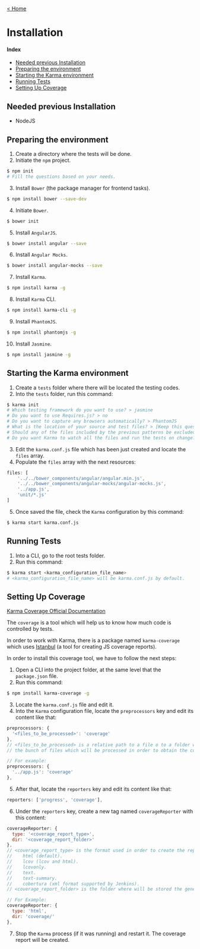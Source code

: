 [< Home](../README.md)

# Installation

#### Index

* [Needed previous Installation](#needed-previous-installation)
* [Preparing the environment](#preparing-the-environment)
* [Starting the Karma environment](#starting-karma-environment)
* [Running Tests](#running-tests)
* [Setting Up Coverage](#coverage)

<a name="needed-previous-installation"></a>
## Needed previous Installation

* NodeJS

<a name="preparing-the-environment"></a>
## Preparing the environment

1. Create a directory where the tests will be done.
2. Initiate the `npm` project.

  ```sh
  $ npm init
  # Fill the questions based on your needs.
  ```
3. Install `Bower` (the package manager for frontend tasks).

  ```sh
  $ npm install bower --save-dev
  ```
4. Initiate `Bower`.

  ```sh
  $ bower init
  ```
5. Install `AngularJS`.

  ```sh
  $ bower install angular --save
  ```
6. Install `Angular Mocks`.

  ```sh
  $ bower install angular-mocks --save
  ```
7. Install `Karma`.

  ```sh
  $ npm install karma -g
  ```
8. Install `Karma` CLI.

  ```sh
  $ npm install karma-cli -g
  ```
9. Install `PhantomJS`.

  ```sh
  $ npm install phantomjs -g
  ```
10. Install `Jasmine`.

  ```sh
  $ npm install jasmine -g
  ```

<a name="starting-karma-environment"></a>
## Starting the Karma environment

1. Create a `tests` folder where there will be located the testing codes.
2. Into the `tests` folder, run this command:

  ```sh
  $ karma init
  # Which testing framework do you want to use? > jasmine
  # Do you want to use Requires.js? > no
  # Do you want to capture any browsers automatically? > PhantomJS
  # What is the location of your source and test files? > [Keep this question in blank]
  # Should any of the files included by the previous patterns be excluded? > [Keep this question in blank]
  # Do you want Karma to watch all the files and run the tests on change? > yes
  ```
3. Edit the `karma.conf.js` file which has been just created and locate the `files` array.
4. Populate the `files` array with the next resources:

  ```js
  files: [
      '../../bower_components/angular/angular.min.js',
      '../../bower_components/angular-mocks/angular-mocks.js',
      '../app.js',
      'unit/*.js'
  ]
  ```
5. Once saved the file, check the `Karma` configuration by this command:

  ```sh
  $ karma start karma.conf.js
  ```

<a name="running-tests"></a>
## Running Tests

1. Into a CLI, go to the root tests folder.
2. Run this command:

  ```sh
  $ karma start <karma_configuration_file_name>
  # <karma_configuration_file_name> will be karma.conf.js by default.
  ```

<a name="coverage"></a>
## Setting Up Coverage

[Karma Coverage Official Documentation](https://karma-runner.github.io/0.8/config/coverage.html)

The `coverage` is a tool which will help us to know how much code is controlled by tests.

In order to work with Karma, there is a package named `karma-coverage` which uses [Istanbul](https://github.com/gotwarlost/istanbul)
(a tool for creating JS coverage reports).

In order to install this coverage tool, we have to follow the next steps:

1. Open a CLI into the project folder, at the same level that the `package.json` file.
2. Run this command:

  ```sh
  $ npm install karma-coverage -g
  ```
3. Locate the `karma.conf.js` file and edit it.
4. Into the `Karma` configuration file, locate the `preprocessors` key and edit its content like that:

  ```js
  preprocessors: {
    '<files_to_be_processed>': 'coverage'
  },
  // <files_to_be_processed> is a relative path to a file o to a folder which contains
  // the bunch of files which will be processed in order to obtain the coverage report.

  // For example:
  preprocessors: {
    '../app.js': 'coverage'
  },
  ```
5. After that, locate the `reporters` key and edit its content like that:

  ```js
  reporters: ['progress', 'coverage'],
  ```
6. Under the `reporters` key, create a new tag named `coverageReporter` with this content:

  ```js
  coverageReporter: {
    type: '<coverage_report_type>',
    dir: '<coverage_report_folder>'
  },
  // <coverage_report_type> is the format used in order to create the reporter. The available values are:
  //    html (default).
  //    lcov (lcov and html).
  //    lcovonly.
  //    text.
  //    text-summary.
  //    cobertura (xml format supported by Jenkins).
  // <coverage_report_folder> is the folder where will be stored the generated reports.

  // For Example:
  coverageReporter: {
    type: 'html',
    dir: 'coverage/'
  },
  ```
7. Stop the `Karma` process (if it was running) and restart it. The coverage report will be created.
